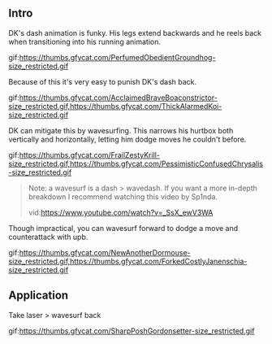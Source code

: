 ## Intro

DK's dash animation is funky. His legs extend backwards and he reels back when transitioning into his running animation.

gif:https://thumbs.gfycat.com/PerfumedObedientGroundhog-size_restricted.gif

Because of this it's very easy to punish DK's dash back.

gif:https://thumbs.gfycat.com/AcclaimedBraveBoaconstrictor-size_restricted.gif,https://thumbs.gfycat.com/ThickAlarmedKoi-size_restricted.gif

DK can mitigate this by wavesurfing. This narrows his hurtbox both vertically and horizontally, letting him dodge moves he couldn't before. 

gif:https://thumbs.gfycat.com/FrailZestyKrill-size_restricted.gif,https://thumbs.gfycat.com/PessimisticConfusedChrysalis-size_restricted.gif

> Note: a wavesurf is a dash > wavedash. If you want a more in-depth breakdown I recommend watching this video by Sp1nda. 
> 
> vid:https://www.youtube.com/watch?v=_SsX_ewV3WA

Though impractical, you can wavesurf forward to dodge a move and counterattack with upb.

gif:https://thumbs.gfycat.com/NewAnotherDormouse-size_restricted.gif,https://thumbs.gfycat.com/ForkedCostlyJanenschia-size_restricted.gif
## Application

Take laser > wavesurf back

gif:https://thumbs.gfycat.com/SharpPoshGordonsetter-size_restricted.gif

